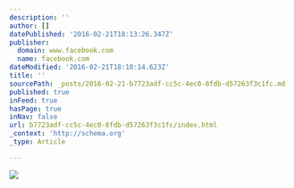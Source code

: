 ```yaml
---
description: ''
author: []
datePublished: '2016-02-21T18:13:26.347Z'
publisher:
  domain: www.facebook.com
  name: facebook.com
dateModified: '2016-02-21T18:10:14.623Z'
title: ''
sourcePath: _posts/2016-02-21-b7723adf-cc5c-4ec0-8fdb-d57263f3c1fc.md
published: true
inFeed: true
hasPage: true
inNav: false
url: b7723adf-cc5c-4ec0-8fdb-d57263f3c1fc/index.html
_context: 'http://schema.org'
_type: Article

---
```

![](https://scontent-lhr3-1.xx.fbcdn.net/hphotos-xat1/v/t1.0-9/942813_10154036703967275_6059964356522733271_n.jpg?oh=0b90b55481b3b4518617afb5e199a575&oe=57295817)
